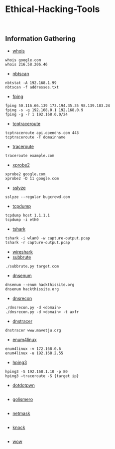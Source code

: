# Ethical-Hacking-Tools
<br>


## Information Gathering
* [whois](https://www.tecmint.com/whois-command-get-domain-and-ip-address-information/) 
``` 
whois google.com
whois 216.58.206.46
```
* [nbtscan](https://www.darknet.org.uk/2017/09/nbtscan-download-netbios-scanner-for-windows-linux/)
``` 
nbtstat -A 192.168.1.99
nbtscan -f addresses.txt
```
* [fping](https://fping.org/)
``` 
fping 50.116.66.139 173.194.35.35 98.139.183.24
fping -s -g 192.168.0.1 192.168.0.9
fping -g -r 1 192.168.0.0/24
```
* [tcptraceroute](https://linux.die.net/man/1/tcptraceroute)
``` 
tcptraceroute api.opendns.com 443
tcptraceroute -T domainname
```
* [traceroute](https://linux.die.net/man/8/traceroute)
``` 
traceroute example.com
```
* [xprobe2](https://linux.die.net/man/1/xprobe2)
``` 
xprobe2 google.com
xprobe2 -D 11 google.com
```
* [sslyze](https://tools.kali.org/information-gathering/sslyze)
``` 
sslyze --regular bugcrowd.com
```
* [tcpdump](https://opensource.com/article/18/10/introduction-tcpdump)
``` 
tcpdump host 1.1.1.1
tcpdump -i eth0
```
* [tshark](https://www.wireshark.org/docs/man-pages/tshark.html)
``` 
tshark -i wlan0 -w capture-output.pcap
tshark -r capture-output.pcap
```
* [wireshark](https://www.wireshark.org/)
* [subbrute](https://github.com/TheRook/subbrute)
``` 
./subbrute.py target.com
```
* [dnsenum](https://tools.kali.org/information-gathering/dnsenum)
``` 
dnsenum --enum hackthissite.org
dnsenum hackthissite.org
```
* [dnsrecon](https://tools.kali.org/information-gathering/dnsrecon)
``` 
./dnsrecon.py -d <domain>
./dnsrecon.py -d <domain> -t axfr
```
* [dnstracer](https://tools.kali.org/information-gathering/dnstracer)
``` 
dnstracer www.mavetju.org
```
* [enum4linux](https://tools.kali.org/information-gathering/enum4linux)
``` 
enum4linux -v 172.168.0.6
enum4linux -u 192.168.2.55
```
* [hping3](https://tools.kali.org/information-gathering/hping3)
``` 
hping3 -S 192.168.1.10 -p 80
hping3 –traceroute -S {target ip}
```
* [dotdotpwn](https://www.google.com/)
``` 

```
* [golismero](https://www.google.com/)
``` 

```
* [netmask](https://www.google.com/)
``` 

```
* [knock](https://www.google.com/)
``` 

```
* [wow](https://www.google.com/)
``` 

```
